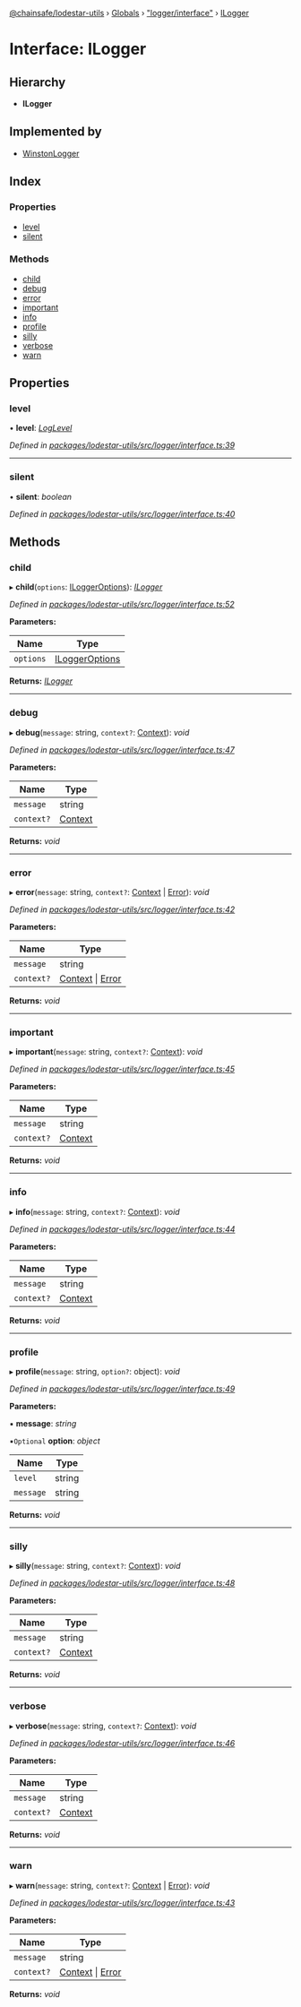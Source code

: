 [@chainsafe/lodestar-utils](../README.md) › [Globals](../globals.md) › ["logger/interface"](../modules/_logger_interface_.md) › [ILogger](_logger_interface_.ilogger.md)

# Interface: ILogger

## Hierarchy

* **ILogger**

## Implemented by

* [WinstonLogger](../classes/_logger_winston_.winstonlogger.md)

## Index

### Properties

* [level](_logger_interface_.ilogger.md#level)
* [silent](_logger_interface_.ilogger.md#silent)

### Methods

* [child](_logger_interface_.ilogger.md#child)
* [debug](_logger_interface_.ilogger.md#debug)
* [error](_logger_interface_.ilogger.md#error)
* [important](_logger_interface_.ilogger.md#important)
* [info](_logger_interface_.ilogger.md#info)
* [profile](_logger_interface_.ilogger.md#profile)
* [silly](_logger_interface_.ilogger.md#silly)
* [verbose](_logger_interface_.ilogger.md#verbose)
* [warn](_logger_interface_.ilogger.md#warn)

## Properties

###  level

• **level**: *[LogLevel](../enums/_logger_interface_.loglevel.md)*

*Defined in [packages/lodestar-utils/src/logger/interface.ts:39](https://github.com/ChainSafe/lodestar/blob/da7050e4c/packages/lodestar-utils/src/logger/interface.ts#L39)*

___

###  silent

• **silent**: *boolean*

*Defined in [packages/lodestar-utils/src/logger/interface.ts:40](https://github.com/ChainSafe/lodestar/blob/da7050e4c/packages/lodestar-utils/src/logger/interface.ts#L40)*

## Methods

###  child

▸ **child**(`options`: [ILoggerOptions](_logger_interface_.iloggeroptions.md)): *[ILogger](_logger_interface_.ilogger.md)*

*Defined in [packages/lodestar-utils/src/logger/interface.ts:52](https://github.com/ChainSafe/lodestar/blob/da7050e4c/packages/lodestar-utils/src/logger/interface.ts#L52)*

**Parameters:**

Name | Type |
------ | ------ |
`options` | [ILoggerOptions](_logger_interface_.iloggeroptions.md) |

**Returns:** *[ILogger](_logger_interface_.ilogger.md)*

___

###  debug

▸ **debug**(`message`: string, `context?`: [Context](../modules/_logger_interface_.md#context)): *void*

*Defined in [packages/lodestar-utils/src/logger/interface.ts:47](https://github.com/ChainSafe/lodestar/blob/da7050e4c/packages/lodestar-utils/src/logger/interface.ts#L47)*

**Parameters:**

Name | Type |
------ | ------ |
`message` | string |
`context?` | [Context](../modules/_logger_interface_.md#context) |

**Returns:** *void*

___

###  error

▸ **error**(`message`: string, `context?`: [Context](../modules/_logger_interface_.md#context) | [Error](../classes/_assert_.assertionerror.md#static-error)): *void*

*Defined in [packages/lodestar-utils/src/logger/interface.ts:42](https://github.com/ChainSafe/lodestar/blob/da7050e4c/packages/lodestar-utils/src/logger/interface.ts#L42)*

**Parameters:**

Name | Type |
------ | ------ |
`message` | string |
`context?` | [Context](../modules/_logger_interface_.md#context) &#124; [Error](../classes/_assert_.assertionerror.md#static-error) |

**Returns:** *void*

___

###  important

▸ **important**(`message`: string, `context?`: [Context](../modules/_logger_interface_.md#context)): *void*

*Defined in [packages/lodestar-utils/src/logger/interface.ts:45](https://github.com/ChainSafe/lodestar/blob/da7050e4c/packages/lodestar-utils/src/logger/interface.ts#L45)*

**Parameters:**

Name | Type |
------ | ------ |
`message` | string |
`context?` | [Context](../modules/_logger_interface_.md#context) |

**Returns:** *void*

___

###  info

▸ **info**(`message`: string, `context?`: [Context](../modules/_logger_interface_.md#context)): *void*

*Defined in [packages/lodestar-utils/src/logger/interface.ts:44](https://github.com/ChainSafe/lodestar/blob/da7050e4c/packages/lodestar-utils/src/logger/interface.ts#L44)*

**Parameters:**

Name | Type |
------ | ------ |
`message` | string |
`context?` | [Context](../modules/_logger_interface_.md#context) |

**Returns:** *void*

___

###  profile

▸ **profile**(`message`: string, `option?`: object): *void*

*Defined in [packages/lodestar-utils/src/logger/interface.ts:49](https://github.com/ChainSafe/lodestar/blob/da7050e4c/packages/lodestar-utils/src/logger/interface.ts#L49)*

**Parameters:**

▪ **message**: *string*

▪`Optional`  **option**: *object*

Name | Type |
------ | ------ |
`level` | string |
`message` | string |

**Returns:** *void*

___

###  silly

▸ **silly**(`message`: string, `context?`: [Context](../modules/_logger_interface_.md#context)): *void*

*Defined in [packages/lodestar-utils/src/logger/interface.ts:48](https://github.com/ChainSafe/lodestar/blob/da7050e4c/packages/lodestar-utils/src/logger/interface.ts#L48)*

**Parameters:**

Name | Type |
------ | ------ |
`message` | string |
`context?` | [Context](../modules/_logger_interface_.md#context) |

**Returns:** *void*

___

###  verbose

▸ **verbose**(`message`: string, `context?`: [Context](../modules/_logger_interface_.md#context)): *void*

*Defined in [packages/lodestar-utils/src/logger/interface.ts:46](https://github.com/ChainSafe/lodestar/blob/da7050e4c/packages/lodestar-utils/src/logger/interface.ts#L46)*

**Parameters:**

Name | Type |
------ | ------ |
`message` | string |
`context?` | [Context](../modules/_logger_interface_.md#context) |

**Returns:** *void*

___

###  warn

▸ **warn**(`message`: string, `context?`: [Context](../modules/_logger_interface_.md#context) | [Error](../classes/_assert_.assertionerror.md#static-error)): *void*

*Defined in [packages/lodestar-utils/src/logger/interface.ts:43](https://github.com/ChainSafe/lodestar/blob/da7050e4c/packages/lodestar-utils/src/logger/interface.ts#L43)*

**Parameters:**

Name | Type |
------ | ------ |
`message` | string |
`context?` | [Context](../modules/_logger_interface_.md#context) &#124; [Error](../classes/_assert_.assertionerror.md#static-error) |

**Returns:** *void*
